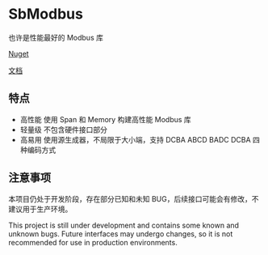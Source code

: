 # SbModbus

也许是性能最好的 Modbus 库

[Nuget](https://www.nuget.org/packages/SbModbus/)

[文档](https://www.u2sb.com/OpenSw/SbModbus/)

## 特点

- 高性能 使用 Span 和 Memory 构建高性能 Modbus 库
- 轻量级 不包含硬件接口部分
- 高易用 使用源生成器，不局限于大小端，支持 DCBA ABCD BADC DCBA 四种编码方式

## 注意事项

本项目仍处于开发阶段，存在部分已知和未知 BUG，后续接口可能会有修改，不建议用于生产环境。

This project is still under development and contains some known and unknown bugs. Future interfaces may undergo changes, so it is not recommended for use in production environments.
